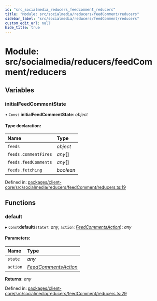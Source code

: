 ```yaml
---
id: "src_socialmedia_reducers_feedcomment_reducers"
title: "Module: src/socialmedia/reducers/feedComment/reducers"
sidebar_label: "src/socialmedia/reducers/feedComment/reducers"
custom_edit_url: null
hide_title: true
---
```


# Module: src/socialmedia/reducers/feedComment/reducers

## Variables

### initialFeedCommentState

• `Const` **initialFeedCommentState**: *object*

#### Type declaration:

Name | Type |
:------ | :------ |
`feeds` | *object* |
`feeds.commentFires` | *any*[] |
`feeds.feedComments` | *any*[] |
`feeds.fetching` | *boolean* |

Defined in: [packages/client-core/src/socialmedia/reducers/feedComment/reducers.ts:19](https://github.com/xr3ngine/xr3ngine/blob/a16a45d7e/packages/client-core/src/socialmedia/reducers/feedComment/reducers.ts#L19)

## Functions

### default

▸ `Const`**default**(`state?`: *any*, `action`: [*FeedCommentsAction*](src_socialmedia_reducers_feedcomment_actions.md#feedcommentsaction)): *any*

#### Parameters:

Name | Type |
:------ | :------ |
`state` | *any* |
`action` | [*FeedCommentsAction*](src_socialmedia_reducers_feedcomment_actions.md#feedcommentsaction) |

**Returns:** *any*

Defined in: [packages/client-core/src/socialmedia/reducers/feedComment/reducers.ts:29](https://github.com/xr3ngine/xr3ngine/blob/a16a45d7e/packages/client-core/src/socialmedia/reducers/feedComment/reducers.ts#L29)
